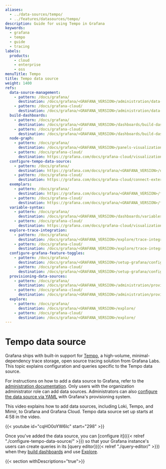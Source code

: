 ```yaml
---
aliases:
  - ../data-sources/tempo/
  - ../features/datasources/tempo/
description: Guide for using Tempo in Grafana
keywords:
  - grafana
  - tempo
  - guide
  - tracing
labels:
  products:
    - cloud
    - enterprise
    - oss
menuTitle: Tempo
title: Tempo data source
weight: 1400
refs:
  data-source-management:
    - pattern: /docs/grafana/
      destination: /docs/grafana/<GRAFANA_VERSION>/administration/data-source-management/
    - pattern: /docs/grafana-cloud/
      destination: /docs/grafana/<GRAFANA_VERSION>/administration/data-source-management/
  build-dashboards:
    - pattern: /docs/grafana/
      destination: /docs/grafana/<GRAFANA_VERSION>/dashboards/build-dashboards/
    - pattern: /docs/grafana-cloud/
      destination: /docs/grafana/<GRAFANA_VERSION>/dashboards/build-dashboards/
  node-graph:
    - pattern: /docs/grafana/
      destination: /docs/grafana/<GRAFANA_VERSION>/panels-visualizations/visualizations/node-graph/
    - pattern: /docs/grafana-cloud/
      destination: https://grafana.com/docs/grafana-cloud/visualizations/panels-visualizations/visualizations/node-graph/
  configure-tempo-data-source:
    - pattern: /docs/grafana/
      destination: https://grafana.com/docs/grafana/<GRAFANA_VERSION>/datasources/tempo/configure-tempo-data-source/#provision-the-data-source
    - pattern: /docs/grafana-cloud/
      destination: https://grafana.com/docs/grafana-cloud/connect-externally-hosted/data-sources/tempo/configure-tempo-data-source/
  exemplars:
    - pattern: /docs/grafana/
      destination: https://grafana.com/docs/grafana/<GRAFANA_VERSION>/fundamentals/exemplars/
    - pattern: /docs/grafana-cloud/
      destination: https://grafana.com/docs/grafana/<GRAFANA_VERSION>/fundamentals/exemplars/
  variable-syntax:
    - pattern: /docs/grafana/
      destination: /docs/grafana/<GRAFANA_VERSION>/dashboards/variables/variable-syntax/
    - pattern: /docs/grafana-cloud/
      destination: https://grafana.com/docs/grafana-cloud/visualizations/dashboards/variables/variable-syntax/
  explore-trace-integration:
    - pattern: /docs/grafana/
      destination: /docs/grafana/<GRAFANA_VERSION>/explore/trace-integration/
    - pattern: /docs/grafana-cloud/
      destination: /docs/grafana/<GRAFANA_VERSION>/explore/trace-integration/
  configure-grafana-feature-toggles:
    - pattern: /docs/grafana/
      destination: /docs/grafana/<GRAFANA_VERSION>/setup-grafana/configure-grafana/#feature_toggles
    - pattern: /docs/grafana-cloud/
      destination: /docs/grafana/<GRAFANA_VERSION>/setup-grafana/configure-grafana/#feature_toggles
  provisioning-data-sources:
    - pattern: /docs/grafana/
      destination: /docs/grafana/<GRAFANA_VERSION>/administration/provisioning/#data-sources
    - pattern: /docs/grafana-cloud/
      destination: /docs/grafana/<GRAFANA_VERSION>/administration/provisioning/#data-sources
  explore:
    - pattern: /docs/grafana/
      destination: /docs/grafana/<GRAFANA_VERSION>/explore/
    - pattern: /docs/grafana-cloud/
      destination: /docs/grafana/<GRAFANA_VERSION>/explore/
---
```


# Tempo data source

Grafana ships with built-in support for [Tempo](https://grafana.com/docs/tempo/latest/), a high-volume, minimal-dependency trace storage, open source tracing solution from Grafana Labs. This topic explains configuration and queries specific to the Tempo data source.

For instructions on how to add a data source to Grafana, refer to the [administration documentation](ref:data-source-management).
Only users with the organization administrator role can add data sources.
Administrators can also [configure the data source via YAML](ref:configure-tempo-data-source) with Grafana's provisioning system.

This video explains how to add data sources, including Loki, Tempo, and Mimir, to Grafana and Grafana Cloud. Tempo data source set up starts at 4:58 in the video.

{{< youtube id="cqHO0oYW6Ic" start="298" >}}

Once you've added the data source, you can [configure it]({{< relref "./configure-tempo-data-source/" >}}) so that your Grafana instance's users can create queries in its [query editor]({{< relref "./query-editor/" >}}) when they [build dashboards](ref:build-dashboards) and use [Explore](ref:explore).

{{< section withDescriptions="true">}}
